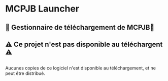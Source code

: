 
# MCPJB Launcher

## 🚀 __Gestionnaire de téléchargement de MCPJB__🚀 



## ⚠️ __Ce projet n'est pas disponible au téléchargent__ ⚠️
##
Aucunes copies de ce logiciel n'est disponible au téléchargement, et ne peut être distribué.







